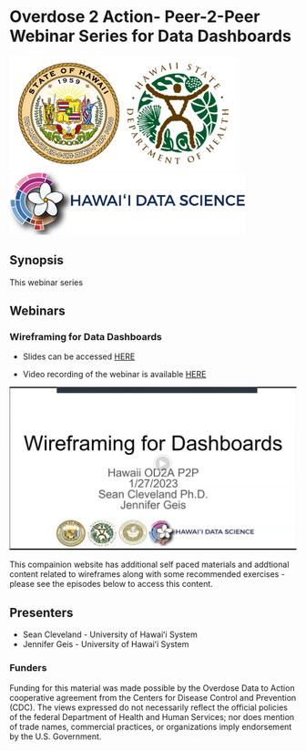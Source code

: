
# Overdose 2 Action- Peer-2-Peer Webinar Series for Data Dashboards

![alt text](https://github.com/HI-OD2A-P2P/Dashboard-P2P/blob/main/fig/SOH-DOH-logos-1.png?raw=true "Hawaii Department of Health and University of Hawaii School of Public Health Logos")
![alt text](https://github.com/HI-OD2A-P2P/Dashboard-P2P/blob/main/fig/hidisi-logo.png?raw=true "Hawaii Data Science Institute Logo")

## Synopsis
This webinar series 

## Webinars

### Wireframing for Data Dashboards

* Slides can be accessed [HERE](https://docs.google.com/presentation/d/e/2PACX-1vRgm1x991F9Y3_os2d26s3s56GYyrSbZDPTIRruCYBgf8Nd-qqUhPi9i5NhFaxRtXw4V1WzwNddou3W/pub?start=false&loop=false&delayms=3000)

* Video recording of the webinar is available [HERE](https://drive.google.com/file/d/1kn7v6UaEk6XZyIQ5Q2Le-PLAVOf077Si/view?usp=sharing)

[![alt text](https://github.com/HI-OD2A-P2P/Dashboard-P2P/blob/main/fig/od2a-wireframing-image.png?raw=true)]({https://drive.google.com/file/d/1kn7v6UaEk6XZyIQ5Q2Le-PLAVOf077Si/view?usp=sharing} "Wireframing for Data Dashboard Webinar Recording")

This compainion website has additional self paced materials and addtional content related to wireframes along with some recommended exercises - please see the episodes below to access this content.

## Presenters

* Sean Cleveland - University of Hawaiʻi System
* Jennifer Geis - University of Hawaiʻi System

### Funders

Funding for this material was made possible by the Overdose Data to Action cooperative agreement from the Centers for Disease Control and Prevention (CDC). The views expressed do not necessarily reflect the official policies of the federal Department of Health and Human Services; nor does mention of trade names, commercial practices, or organizations imply endorsement by the U.S. Government.
